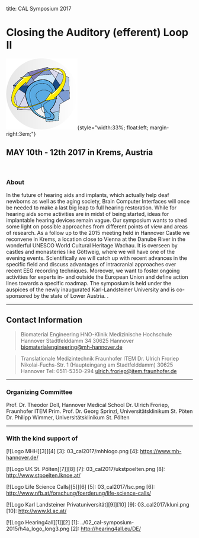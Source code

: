 title: CAL Symposium 2017

# Closing the Auditory (efferent) Loop II



![Logo CAL 2017](03_cal2017/cal23.png){style="width:33%; float:left; margin-right:3em;"}



## MAY 10th - 12th 2017 in Krems, Austria

<br style="clear:both">



### About
In the future of hearing aids and implants, which actually help deaf newborns as well as the aging society, Brain Computer Interfaces will once be needed to make a last big leap to full hearing restoration. While for hearing aids some activities are in midst of being started, ideas for implantable hearing devices remain vague. Our symposium wants to shed some light on possible approaches from different points of view and areas of research. As a follow up to the 2015 meeting held in Hannover Castle we reconvene in Krems, a location close to Vienna at the Danube River in the wonderful UNESCO World Cultural Heritage Wachau. It is overseen by castles and monasteries like Göttweig, where we will have one of the evening events. Scientifically we will catch up with recent advances in the specific field and discuss advantages of intracranial approaches over recent EEG recording techniques. Moreover, we want to foster ongoing activities for experts in- and outside the European Union and define action lines towards a specific roadmap. The symposium is held under the auspices of the newly inaugurated Karl-Landsteiner University and is co-sponsored by the state of Lower Austria.
.



<!-- ![Schloss Herrenhausen](02_cal-symposium-2015/ssh_cropped.png){.img-rounded} -->


-------------------

Contact Information
-------------------

> Biomaterial Engineering
> HNO-Klinik
> Medizinische Hochschule Hannover
> Stadtfelddamm 34
> 30625 Hannover
> [biomaterialengineering@mh-hannover.de](mailto:biomaterialengineering@mh-hannover.de)

> Translationale Medizintechnik
> Fraunhofer ITEM
> Dr. Ulrich Froriep
> Nikolai-Fuchs-Str. 1 (Haupteingang am Stadtfelddamm)
> 30625 Hannover
> Tel: 0511-5350-294
> ulrich.froriep@item.fraunhofer.de

------------------------
### Organizing Committee

Prof. Dr. Theodor Doll, Hannover Medical School
Dr. Ulrich Froriep, Fraunhofer ITEM 
Prim. Prof. Dr. Georg Sprinzl, Universitätsklinikum St. Pöten
Dr. Philipp Wimmer, Universitätsklinikum St. Pölten

----------------------------
### With the kind support of


[![Logo MHH][3]][4]
[3]: 03_cal2017/mhhlogo.png
[4]: https://www.mh-hannover.de/

<!--![Logo MHH](03_CAL2017/mhhlogo.png)-->


[![Logo UK St. Pölten][7]][8]
[7]: 03_cal2017/ukstpoelten.png
[8]: http://www.stpoelten.lknoe.at/

[![Logo Life Science Calls][5]][6]
[5]: 03_cal2017/lsc.png
[6]: http://www.nfb.at/forschung/foerderung/life-science-calls/

[![Logo Karl Landsteiner Privatuniversität][9]][10]
[9]: 03_cal2017/kluni.png
[10]: http://www.kl.ac.at/



[![Logo Hearing4all][1]][2]
[1]: ../02_cal-symposium-2015/h4a_logo_long3.png
[2]: http://hearing4all.eu/DE/

<!--![Logo Hearing4all](03_past-events/02_cal-symposium-2015/h4a_logo_long3.png){.img-rounded}-->


